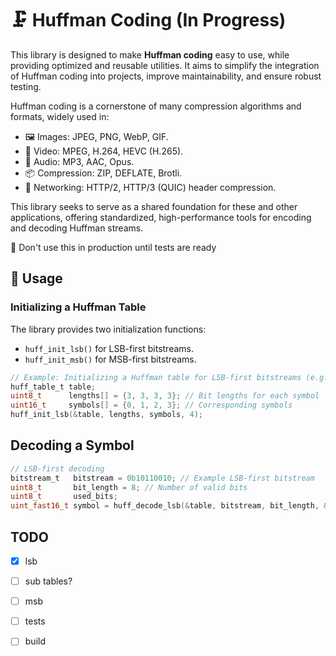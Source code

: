 # 🗜️ Huffman Coding (In Progress)

This library is designed to make **Huffman coding** easy to use, while providing 
optimized and reusable utilities. It aims to simplify the integration of Huffman 
coding into projects, improve maintainability, and ensure robust testing.

Huffman coding is a cornerstone of many compression algorithms and formats, widely used in:
  - 🖼️ Images: JPEG, PNG, WebP, GIF.
  - 🎥 Video: MPEG, H.264, HEVC (H.265).
  - 🎵 Audio: MP3, AAC, Opus.
  - 📦 Compression: ZIP, DEFLATE, Brotli.
  - 🔗 Networking: HTTP/2, HTTP/3 (QUIC) header compression.

This library seeks to serve as a shared foundation for these and other 
applications, offering standardized, high-performance tools for encoding and 
decoding Huffman streams.

🚨 Don't use this in production until tests are ready

## 🔧 Usage

### Initializing a Huffman Table
The library provides two initialization functions:
- `huff_init_lsb()` for LSB-first bitstreams.
- `huff_init_msb()` for MSB-first bitstreams.

```c
// Example: Initializing a Huffman table for LSB-first bitstreams (e.g., DEFLATE)
huff_table_t table;
uint8_t      lengths[] = {3, 3, 3, 3}; // Bit lengths for each symbol
uint16_t     symbols[] = {0, 1, 2, 3}; // Corresponding symbols
huff_init_lsb(&table, lengths, symbols, 4);
```

## Decoding a Symbol

```c
// LSB-first decoding
bitstream_t   bitstream = 0b10110010; // Example LSB-first bitstream
uint8_t       bit_length = 8; // Number of valid bits
uint8_t       used_bits;
uint_fast16_t symbol = huff_decode_lsb(&table, bitstream, bit_length, &used_bits);
```

## TODO

- [x] lsb
- [ ] sub tables?
- [ ] msb
- [ ] tests
- [ ] build


